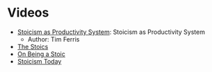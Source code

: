 # Videos
- [Stoicism as Productivity System](https://goo.gl/WY0nsA): Stoicism as Productivity System
  - Author: Tim Ferris
- [The Stoics](www.youtube.com/watch?v=yu7n0XzqtfA)
- [On Being a Stoic](www.youtube.com/watch?v=kgM0BI_eROQ)
- [Stoicism Today](https://www.youtube.com/user/StoicismToday)
